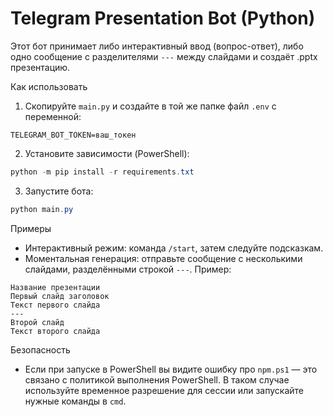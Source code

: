 # Telegram Presentation Bot (Python)

Этот бот принимает либо интерактивный ввод (вопрос-ответ), либо одно сообщение с разделителями `---` между слайдами и создаёт .pptx презентацию.

Как использовать

1. Скопируйте `main.py` и создайте в той же папке файл `.env` с переменной:

```
TELEGRAM_BOT_TOKEN=ваш_токен
```

2. Установите зависимости (PowerShell):

```powershell
python -m pip install -r requirements.txt
```

3. Запустите бота:

```powershell
python main.py
```

Примеры

- Интерактивный режим: команда `/start`, затем следуйте подсказкам.
- Моментальная генерация: отправьте сообщение с несколькими слайдами, разделёнными строкой `---`.
  Пример:

```
Название презентации
Первый слайд заголовок
Текст первого слайда
---
Второй слайд
Текст второго слайда
```

Безопасность

- Если при запуске в PowerShell вы видите ошибку про `npm.ps1` — это связано с политикой выполнения PowerShell. В таком случае используйте временное разрешение для сессии или запускайте нужные команды в `cmd`.

